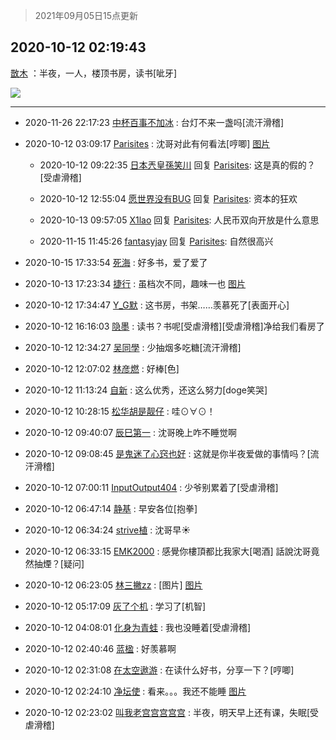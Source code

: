 > 2021年09月05日15点更新
<link rel="stylesheet" href="https://cdn.jsdelivr.net/gh/taotie6/sampleJSON@main/css/photo_show.css">


 ## 2020-10-12 02:19:43 

 [㪚木](https://www.coolapk.com/feed/22180792?shareKey=NzE4OWY4YzBlMDJlNjEzMTc1N2Y~) ：半夜，一人，楼顶书房，读书[呲牙] 

<div class="album">
<img class="img-item" src="http://image.coolapk.com/feed/2020/1012/02/1081091_f9a59db5_0377_6063@324x576.gif" />
</div>

 ------- 

- 2020-11-26 22:17:23 [中杯百事不加冰](uid=812249) : 台灯不来一盏吗[流汗滑稽] 

- 2020-10-12 03:09:17 [Parisites](uid=2440840) : 沈哥对此有何看法[哼唧] [图片](http://image.coolapk.com/feed/2020/1012/03/2440840_8ee92030_3347_4881@1080x3880.jpeg)

    - 2020-10-12 09:22:35 [日本兲皇孫笑川](uid=782363) 回复 [Parisites](uid=2440840): 这是真的假的？[受虐滑稽] 

    - 2020-10-12 12:55:04 [愿世界没有BUG](uid=1923715) 回复 [Parisites](uid=2440840): 资本的狂欢 

    - 2020-10-13 09:57:05 [X1lao](uid=628869) 回复 [Parisites](uid=2440840): 人民币双向开放是什么意思 

    - 2020-11-15 11:45:26 [fantasyjay](uid=2844682) 回复 [Parisites](uid=2440840): 自然很高兴 

- 2020-10-15 17:33:54 [死海](uid=850170) : 好多书，爱了爱了 

- 2020-10-13 17:23:34 [捷行](uid=1629443) : 虽档次不同，趣味一也 [图片](http://image.coolapk.com/feed/2020/1013/17/1629443_e5c9dff6_1013_018@3325x2494.jpeg)

- 2020-10-12 17:34:47 [Y_G默](uid=1158219) : 这书房，书架……羡慕死了[表面开心] 

- 2020-10-12 16:16:03 [隐墨](uid=683778) : 读书？书呢[受虐滑稽][受虐滑稽]净给我们看房了 

- 2020-10-12 12:34:27 [吴同學](uid=1320218) : 少抽烟多吃糖[流汗滑稽] 

- 2020-10-12 12:07:02 [林彦燃](uid=1381815) : 好棒[色] 

- 2020-10-12 11:13:24 [自新](uid=2031956) : 这么优秀，还这么努力[doge笑哭] 

- 2020-10-12 10:28:15 [松华胡是靓仔](uid=692318) : 哇⊙∀⊙！ 

- 2020-10-12 09:40:07 [辰巳第一](uid=2015674) : 沈哥晚上咋不睡觉啊 

- 2020-10-12 09:08:45 [是鬼迷了心窍也好](uid=1592908) : 这就是你半夜爱做的事情吗？[流汗滑稽] 

- 2020-10-12 07:00:11 [InputOutput404](uid=3763614) : 少爷别累着了[受虐滑稽] 

- 2020-10-12 06:47:14 [静基](uid=1353091) : 早安各位[抱拳] 

- 2020-10-12 06:34:24 [strive植](uid=1468928) : 沈哥早☀ 

- 2020-10-12 06:33:15 [EMK2000](uid=381916) : 感覺你樓頂都比我家大[喝酒] 話說沈哥竟然抽煙？[疑问] 

- 2020-10-12 06:23:05 [林三撇zz](uid=1357950) : [图片] [图片](http://image.coolapk.com/feed/2020/1012/06/1357950_a3430f7d_4985_2707@160x119.jpeg)

- 2020-10-12 05:17:09 [灰了个机](uid=912258) : 学习了[机智] 

- 2020-10-12 04:08:01 [化身为青蛙](uid=1209189) : 我也没睡着[受虐滑稽] 

- 2020-10-12 02:40:46 [蓝楹](uid=467567) : 好羡慕啊 

- 2020-10-12 02:31:08 [在太空遨游](uid=1105791) : 在读什么好书，分享一下？[哼唧] 

- 2020-10-12 02:24:10 [净坛使](uid=1518317) : 看来。。。我还不能睡 [图片](http://image.coolapk.com/feed/2020/1012/02/1518317_583133d1_0227_1984@951x216.jpeg)

- 2020-10-12 02:23:02 [叫我老宫宫宫宫宫](uid=3450877) : 半夜，明天早上还有课，失眠[受虐滑稽] 

